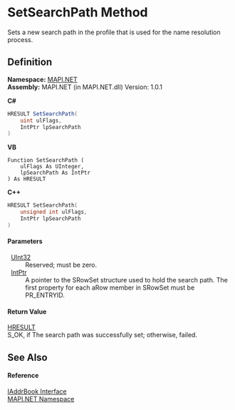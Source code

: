 # SetSearchPath Method


Sets a new search path in the profile that is used for the name resolution process.



## Definition
**Namespace:** <a href="N_MAPI_NET.md">MAPI.NET</a>  
**Assembly:** MAPI.NET (in MAPI.NET.dll) Version: 1.0.1

**C#**
``` C#
HRESULT SetSearchPath(
	uint ulFlags,
	IntPtr lpSearchPath
)
```
**VB**
``` VB
Function SetSearchPath ( 
	ulFlags As UInteger,
	lpSearchPath As IntPtr
) As HRESULT
```
**C++**
``` C++
HRESULT SetSearchPath(
	unsigned int ulFlags, 
	IntPtr lpSearchPath
)
```



#### Parameters
<dl><dt>  <a href="https://learn.microsoft.com/dotnet/api/system.uint32" target="_blank" rel="noopener noreferrer">UInt32</a></dt><dd>Reserved; must be zero.</dd><dt>  <a href="https://learn.microsoft.com/dotnet/api/system.intptr" target="_blank" rel="noopener noreferrer">IntPtr</a></dt><dd>A pointer to the SRowSet structure used to hold the search path. The first property for each aRow member in SRowSet must be PR_ENTRYID.</dd></dl>

#### Return Value
<a href="T_MAPI_NET_HRESULT.md">HRESULT</a>  
S_OK, if The search path was successfully set; otherwise, failed.

## See Also


#### Reference
<a href="T_MAPI_NET_IAddrBook.md">IAddrBook Interface</a>  
<a href="N_MAPI_NET.md">MAPI.NET Namespace</a>  
